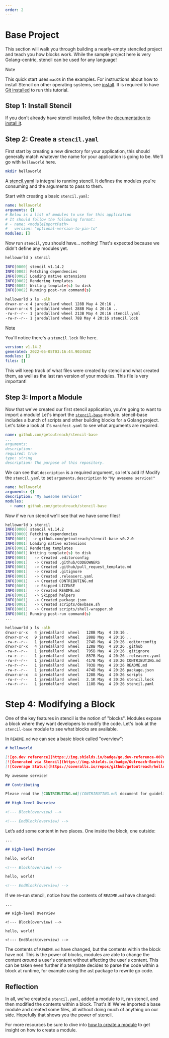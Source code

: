 ```yaml
---
order: 2
---
```


# Base Project

This section will walk you through building a nearly-empty stenciled project and teach you how blocks work. While the sample project here is very Golang-centric, stencil can be used for any language!

> [!NOTE]
> This quick start uses `macOS` in the examples. For instructions about how to install Stencil on other operating systems, see [install](installation.md).
> It is required to have [Git installed](https://git-scm.com/downloads) to run this tutorial.

## Step 1: Install Stencil

If you don't already have stencil installed, follow the [documentation to install it](/guide/installation.html).

## Step 2: Create a `stencil.yaml`

First start by creating a new directory for your application, this should generally match whatever the name for your application is going to be. We'll go with `helloworld` here.

```bash
mkdir helloworld
```

A [stencil.yaml](/reference/stencil.yaml) is integral to running stencil. It defines the modules you're consuming and the arguments to pass to them.

Start with creating a basic `stencil.yaml`:

```yaml
name: helloworld
arguments: {}
# Below is a list of modules to use for this application
# It should follow the following format:
# - name: <moduleImportPath>
#   version: "optional-version-to-pin-to"
modules: []
```

Now run `stencil`, you should have... nothing! That's expected because we didn't define any modules yet.

```bash
helloworld ❯ stencil

INFO[0000] stencil v1.14.2
INFO[0002] Fetching dependencies
INFO[0002] Loading native extensions
INFO[0002] Rendering templates
INFO[0002] Writing template(s) to disk
INFO[0002] Running post-run command(s)

helloworld ❯ ls -alh
drwxr-xr-x 4 jaredallard wheel 128B May 4 20:16 .
drwxr-xr-x 9 jaredallard wheel 288B May 4 20:16 ..
-rw-r--r-- 1 jaredallard wheel 213B May 4 20:16 stencil.yaml
-rw-r--r-- 1 jaredallard wheel 78B May 4 20:16 stencil.lock
```

> [!NOTE]
> You'll notice there's a `stencil.lock` file here.
>
> ```yaml
> version: v1.14.2
> generated: 2022-05-05T03:16:44.903458Z
> modules: []
> files: []
> ```
>
> This will keep track of what files were created by stencil and what created them, as well as the last ran version of your modules. This file is very important!

## Step 3: Import a Module

Now that we've created our first stencil application, you're going to want to import a module! Let's import the [`stencil-base`](https://github.com/getoutreach/stencil-base) module. stencil-base includes a bunch of scripts and other building blocks for a Golang project. Let's take a look at it's `manifest.yaml` to see what arguments are required.

```yaml
name: github.com/getoutreach/stencil-base
...
arguments:
description:
required: true
type: string
description: The purpose of this repository.
```

We can see that `description` is a required argument, so let's add it! Modify the `stencil.yaml` to set `arguments.description` to `"My awesome service!"`

```yaml
name: helloworld
arguments: {}
description: "My awesome service!"
modules:
  - name: github.com/getoutreach/stencil-base
```

Now if we run stencil we'll see that we have some files!

```bash
helloworld ❯ stencil
INFO[0000] stencil v1.14.2
INFO[0000] Fetching dependencies
INFO[0001]  -> github.com/getoutreach/stencil-base v0.2.0
INFO[0001] Loading native extensions
INFO[0001] Rendering templates
INFO[0001] Writing template(s) to disk
INFO[0001]   -> Created .editorconfig
INFO[0001]   -> Created .github/CODEOWNERS
INFO[0001]   -> Created .github/pull_request_template.md
INFO[0001]   -> Created .gitignore
INFO[0001]   -> Created .releaserc.yaml
INFO[0001]   -> Created CONTRIBUTING.md
INFO[0001]   -> Skipped LICENSE
INFO[0001]   -> Created README.md
INFO[0001]   -> Skipped helpers
INFO[0001]   -> Created package.json
INFO[0001]   -> Created scripts/devbase.sh
INFO[0001]   -> Created scripts/shell-wrapper.sh
INFO[0001] Running post-run command(s)
...

helloworld ❯ ls -alh
drwxr-xr-x   4 jaredallard  wheel   128B May  4 20:16 .
drwxr-xr-x   9 jaredallard  wheel   288B May  4 20:16 ..
-rw-r--r--   1 jaredallard  wheel   274B May  4 20:26 .editorconfig
drwxr-xr-x   4 jaredallard  wheel   128B May  4 20:26 .github
-rw-r--r--   1 jaredallard  wheel   795B May  4 20:26 .gitignore
-rw-r--r--   1 jaredallard  wheel   857B May  4 20:26 .releaserc.yaml
-rw-r--r--   1 jaredallard  wheel   417B May  4 20:26 CONTRIBUTING.md
-rw-r--r--   1 jaredallard  wheel   703B May  4 20:26 README.md
-rw-r--r--   1 jaredallard  wheel   474B May  4 20:26 package.json
drwxr-xr-x   4 jaredallard  wheel   128B May  4 20:26 scripts
-rw-r--r--   1 jaredallard  wheel   2.1K May  4 20:26 stencil.lock
-rw-r--r--   1 jaredallard  wheel   118B May  4 20:26 stencil.yaml
```

# Step 4: Modifying a Block

One of the key features in stencil is the notion of "blocks". Modules expose a block where they want developers to modify the code. Let's look at the `stencil-base` module to see what blocks are available.

In `README.md` we can see a basic block called "overview":

```md
# helloworld

[![go.dev reference](https://img.shields.io/badge/go.dev-reference-007d9c?logo=go&logoColor=white)](https://pkg.go.dev/github.com/getoutreach/helloworld)
[![Generated via Stencil](https://img.shields.io/badge/Outreach-Bootstrap-%235951ff)](https://github.com/getoutreach/stencil)
[![Coverage Status](https://coveralls.io/repos/github/getoutreach/helloworld/badge.svg?branch=main)](https://coveralls.io/github/getoutreach/helloworld?branch=)

My awesome service!

## Contributing

Please read the [CONTRIBUTING.md](CONTRIBUTING.md) document for guidelines on developing and contributing changes.

## High-level Overview

<!--- Block(overview) -->

<!--- EndBlock(overview) -->
```

Let’s add some content in two places. One inside the block, one outside:

```md
...

## High-level Overview

hello, world!

<!--- Block(overview) -->

hello, world!

<!--- EndBlock(overview) -->
```

If we re-run stencil, notice how the contents of `README.md` have changed:

```
...

## High-level Overview

<!--- Block(overview) -->

hello, world!

<!--- EndBlock(overview) -->
```

The contents of `README.md` have changed, but the contents within the block have not. This is the power of blocks, modules are able to change the content _around_ a user's content without affecting the user's content. This can be taken even further if a template decides to parse the code within a block at runtime, for example using the ast package to rewrite go code.

## Reflection

In all, we've created a `stencil.yaml`, added a module to it, ran stencil, and then modified the contents within a block. That's it! We've imported a base module and created some files, all without doing much of anything on our side. Hopefully that shows you the power of stencil.

For more resources be sure to dive into [how to create a module](new-module.md) to get insight on how to create a module.
